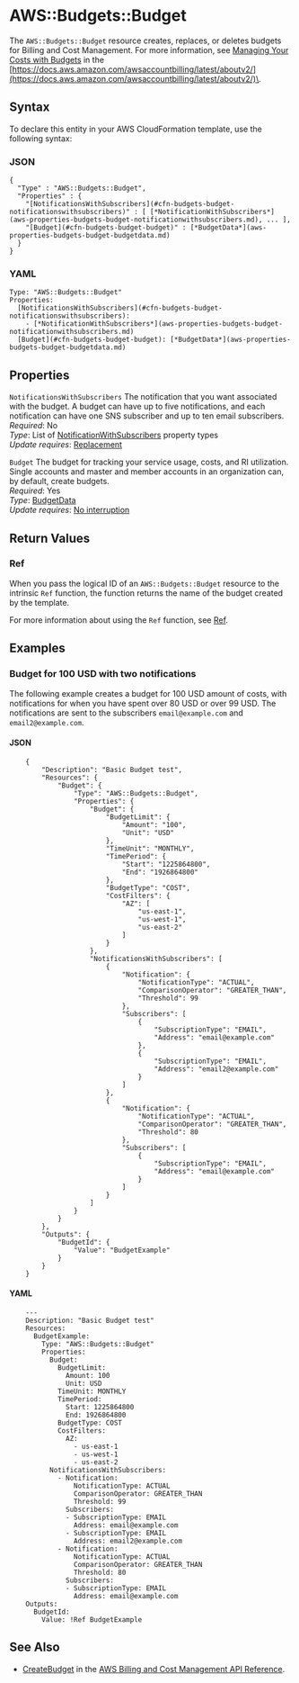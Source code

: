 # AWS::Budgets::Budget<a name="aws-resource-budgets-budget"></a>

The `AWS::Budgets::Budget` resource creates, replaces, or deletes budgets for Billing and Cost Management\. For more information, see [Managing Your Costs with Budgets](https://docs.aws.amazon.com/awsaccountbilling/latest/aboutv2/budgets-managing-costs.html) in the [https://docs.aws.amazon.com/awsaccountbilling/latest/aboutv2/](https://docs.aws.amazon.com/awsaccountbilling/latest/aboutv2/)\. 

## Syntax<a name="aws-resource-budgets-budget-syntax"></a>

To declare this entity in your AWS CloudFormation template, use the following syntax:

### JSON<a name="aws-resource-budgets-budget-syntax.json"></a>

```
{
  "Type" : "AWS::Budgets::Budget",
  "Properties" : {
    "[NotificationsWithSubscribers](#cfn-budgets-budget-notificationswithsubscribers)" : [ [*NotificationWithSubscribers*](aws-properties-budgets-budget-notificationwithsubscribers.md), ... ],
    "[Budget](#cfn-budgets-budget-budget)" : [*BudgetData*](aws-properties-budgets-budget-budgetdata.md)
  }
}
```

### YAML<a name="aws-resource-budgets-budget-syntax.yaml"></a>

```
Type: "AWS::Budgets::Budget"
Properties:
  [NotificationsWithSubscribers](#cfn-budgets-budget-notificationswithsubscribers): 
    - [*NotificationWithSubscribers*](aws-properties-budgets-budget-notificationwithsubscribers.md)
  [Budget](#cfn-budgets-budget-budget): [*BudgetData*](aws-properties-budgets-budget-budgetdata.md)
```

## Properties<a name="aws-resource-budgets-budget-properties"></a>

`NotificationsWithSubscribers`  <a name="cfn-budgets-budget-notificationswithsubscribers"></a>
The notification that you want associated with the budget\. A budget can have up to five notifications, and each notification can have one SNS subscriber and up to ten email subscribers\.  
 *Required*: No  
 *Type*: List of [NotificationWithSubscribers](aws-properties-budgets-budget-notificationwithsubscribers.md) property types  
 *Update requires*: [Replacement](using-cfn-updating-stacks-update-behaviors.md#update-replacement)

`Budget`  <a name="cfn-budgets-budget-budget"></a>
The budget for tracking your service usage, costs, and RI utilization\. Single accounts and master and member accounts in an organization can, by default, create budgets\.   
 *Required*: Yes  
 *Type*: [BudgetData](aws-properties-budgets-budget-budgetdata.md)  
 *Update requires*: [No interruption](using-cfn-updating-stacks-update-behaviors.md#update-no-interrupt) 

## Return Values<a name="aws-resource-budgets-budget-returnvalues"></a>

### Ref<a name="aws-resource-budgets-budget-ref"></a>

When you pass the logical ID of an `AWS::Budgets::Budget` resource to the intrinsic `Ref` function, the function returns the name of the budget created by the template\. 

For more information about using the `Ref` function, see [Ref](intrinsic-function-reference-ref.md)\. 

## Examples<a name="aws-resource-budgets-budget-examples"></a>

### Budget for 100 USD with two notifications<a name="aws-resource-budgets-budget-example1"></a>

The following example creates a budget for 100 USD amount of costs, with notifications for when you have spent over 80 USD or over 99 USD\. The notifications are sent to the subscribers `email@example.com` and `email2@example.com`\.

#### JSON<a name="aws-resource-budgets-budget-example1.json"></a>

```
    {
        "Description": "Basic Budget test",
        "Resources": {
            "Budget": {
                "Type": "AWS::Budgets::Budget",
                "Properties": {
                    "Budget": {
                        "BudgetLimit": {
                            "Amount": "100",
                            "Unit": "USD"
                        },
                        "TimeUnit": "MONTHLY",
                        "TimePeriod": {
                            "Start": "1225864800",
                            "End": "1926864800"
                        },
                        "BudgetType": "COST",
                        "CostFilters": {
                            "AZ": [
                                "us-east-1",
                                "us-west-1",
                                "us-east-2"
                            ]
                        }
                    },
                    "NotificationsWithSubscribers": [
                        {
                            "Notification": {
                                "NotificationType": "ACTUAL",
                                "ComparisonOperator": "GREATER_THAN",
                                "Threshold": 99
                            },
                            "Subscribers": [
                                {
                                    "SubscriptionType": "EMAIL",
                                    "Address": "email@example.com"
                                },
                                {
                                    "SubscriptionType": "EMAIL",
                                    "Address": "email2@example.com"
                                }
                            ]
                        },
                        {
                            "Notification": {
                                "NotificationType": "ACTUAL",
                                "ComparisonOperator": "GREATER_THAN",
                                "Threshold": 80
                            },
                            "Subscribers": [
                                {
                                    "SubscriptionType": "EMAIL",
                                    "Address": "email@example.com"
                                }
                            ]
                        }
                    ]
                }
            }
        },
        "Outputs": {
            "BudgetId": {
                "Value": "BudgetExample"
            }
        }
    }
```

#### YAML<a name="aws-resource-budgets-budget-example1.yaml"></a>

```
    ---
    Description: "Basic Budget test"
    Resources:
      BudgetExample:
        Type: "AWS::Budgets::Budget"
        Properties:
          Budget:
            BudgetLimit:
              Amount: 100
              Unit: USD
            TimeUnit: MONTHLY
            TimePeriod:
              Start: 1225864800
              End: 1926864800
            BudgetType: COST
            CostFilters:
              AZ:
                - us-east-1
                - us-west-1
                - us-east-2
          NotificationsWithSubscribers:
            - Notification:
                NotificationType: ACTUAL
                ComparisonOperator: GREATER_THAN
                Threshold: 99
              Subscribers:
              - SubscriptionType: EMAIL
                Address: email@example.com
              - SubscriptionType: EMAIL
                Address: email2@example.com
            - Notification:
                NotificationType: ACTUAL
                ComparisonOperator: GREATER_THAN
                Threshold: 80
              Subscribers:
              - SubscriptionType: EMAIL
                Address: email@example.com
    Outputs:
      BudgetId:
        Value: !Ref BudgetExample
```

## See Also<a name="aws-resource-budgets-budget-seealso"></a>
+ [CreateBudget](https://docs.aws.amazon.com/aws-cost-management/latest/APIReference/API_budgets_CreateBudget.html) in the [AWS Billing and Cost Management API Reference](https://docs.aws.amazon.com/aws-cost-management/latest/APIReference/Welcome.html)\. 